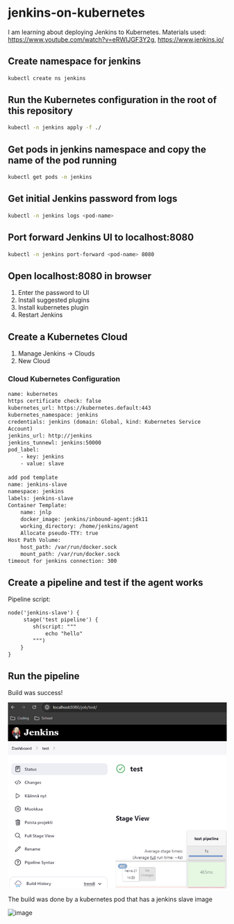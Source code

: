 # jenkins-on-kubernetes

I am learning about deploying Jenkins to Kubernetes. Materials used: https://www.youtube.com/watch?v=eRWIJGF3Y2g, https://www.jenkins.io/

## Create namespace for jenkins
```sh
kubectl create ns jenkins
```

## Run the Kubernetes configuration in the root of this repository
```sh
kubectl -n jenkins apply -f ./
```

## Get pods in jenkins namespace and copy the name of the pod running
```sh
kubectl get pods -n jenkins
```

## Get initial Jenkins password from logs
```sh
kubectl -n jenkins logs <pod-name>
```

## Port forward Jenkins UI to localhost:8080
```sh
kubectl -n jenkins port-forward <pod-name> 8080
```

## Open localhost:8080 in browser
1. Enter the password to UI
2. Install suggested plugins
3. Install kubernetes plugin
4. Restart Jenkins

## Create a Kubernetes Cloud
1. Manage Jenkins -> Clouds
2. New Cloud

### Cloud Kubernetes Configuration
```
name: kubernetes
https certificate check: false
kubernetes_url: https://kubernetes.default:443
kubernetes_namespace: jenkins
credentials: jenkins (domain: Global, kind: Kubernetes Service Account)
jenkins_url: http://jenkins
jenkins_tunnewl: jenkins:50000
pod_label:
    - key: jenkins
    - value: slave

add pod template
name: jenkins-slave
namespace: jenkins
labels: jenkins-slave
Container Template:
    name: jnlp
    docker_image: jenkins/inbound-agent:jdk11
    working_directory: /home/jenkins/agent
    Allocate pseudo-TTY: true
Host Path Volume:
    host_path: /var/run/docker.sock
    mount_path: /var/run/docker.sock
timeout for jenkins connection: 300
```

## Create a pipeline and test if the agent works

Pipeline script:
```
node('jenkins-slave') {
     stage('test pipeline') {
        sh(script: """
            echo "hello"
        """)
    }
}
```

## Run the pipeline


Build was success!

![alt text](image-1.png)

The build was done by a kubernetes pod that has a jenkins slave image

![image](https://github.com/user-attachments/assets/018c93ae-f547-42a3-bac4-0d61fea5ed92)
